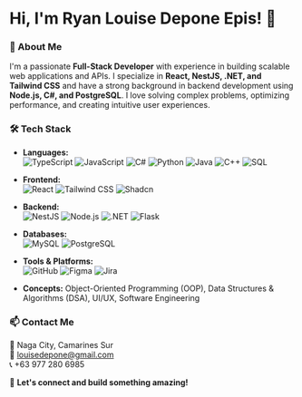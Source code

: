 # Hi, I'm Ryan Louise Depone Epis! 👋

### 🚀 About Me
I'm a passionate **Full-Stack Developer** with experience in building scalable web applications and APIs. I specialize in **React, NestJS, .NET, and Tailwind CSS** and have a strong background in backend development using **Node.js, C#, and PostgreSQL**. I love solving complex problems, optimizing performance, and creating intuitive user experiences.

### 🛠️ Tech Stack
- **Languages:**  
  ![TypeScript](https://img.shields.io/badge/-TypeScript-3178C6?style=flat-square&logo=typescript&logoColor=white) 
  ![JavaScript](https://img.shields.io/badge/-JavaScript-F7DF1E?style=flat-square&logo=javascript&logoColor=black) 
  ![C#](https://img.shields.io/badge/-C%23-239120?style=flat-square&logo=c-sharp&logoColor=white) 
  ![Python](https://img.shields.io/badge/-Python-3776AB?style=flat-square&logo=python&logoColor=white) 
  ![Java](https://img.shields.io/badge/-Java-007396?style=flat-square&logo=java&logoColor=white) 
  ![C++](https://img.shields.io/badge/-C%2B%2B-00599C?style=flat-square&logo=c%2B%2B&logoColor=white) 
  ![SQL](https://img.shields.io/badge/-SQL-4479A1?style=flat-square&logo=mysql&logoColor=white)

- **Frontend:**  
  ![React](https://img.shields.io/badge/-React-61DAFB?style=flat-square&logo=react&logoColor=black) 
  ![Tailwind CSS](https://img.shields.io/badge/-TailwindCSS-38B2AC?style=flat-square&logo=tailwind-css&logoColor=white) 
  ![Shadcn](https://img.shields.io/badge/-Shadcn-18181B?style=flat-square&logo=shadcn&logoColor=white)

- **Backend:**  
  ![NestJS](https://img.shields.io/badge/-NestJS-E0234E?style=flat-square&logo=nestjs&logoColor=white) 
  ![Node.js](https://img.shields.io/badge/-Node.js-339933?style=flat-square&logo=node.js&logoColor=white) 
  ![.NET](https://img.shields.io/badge/-.NET-512BD4?style=flat-square&logo=dotnet&logoColor=white) 
  ![Flask](https://img.shields.io/badge/-Flask-000000?style=flat-square&logo=flask&logoColor=white)

- **Databases:**  
  ![MySQL](https://img.shields.io/badge/-MySQL-4479A1?style=flat-square&logo=mysql&logoColor=white) 
  ![PostgreSQL](https://img.shields.io/badge/-PostgreSQL-4169E1?style=flat-square&logo=postgresql&logoColor=white)

- **Tools & Platforms:**  
  ![GitHub](https://img.shields.io/badge/-GitHub-181717?style=flat-square&logo=github&logoColor=white) 
  ![Figma](https://img.shields.io/badge/-Figma-F24E1E?style=flat-square&logo=figma&logoColor=white) 
  ![Jira](https://img.shields.io/badge/-Jira-0052CC?style=flat-square&logo=jira&logoColor=white)

- **Concepts:** Object-Oriented Programming (OOP), Data Structures & Algorithms (DSA), UI/UX, Software Engineering

### 📫 Contact Me
📍 Naga City, Camarines Sur  
📧 louisedepone@gmail.com  
📞 +63 977 280 6985  

📌 **Let's connect and build something amazing!**
